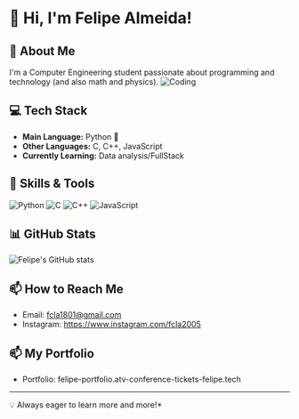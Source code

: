 # 👋 Hi, I'm Felipe Almeida!

## 🚀 About Me
I'm a Computer Engineering student passionate about programming and technology (and also math and physics).
![Coding](https://media.giphy.com/media/qgQUggAC3Pfv687qPC/giphy.gif)

## 💻 Tech Stack
- **Main Language:** Python 🐍
- **Other Languages:** C, C++, JavaScript
- **Currently Learning:** Data analysis/FullStack

## 🔧 Skills & Tools
![Python](https://img.shields.io/badge/-Python-3776AB?style=flat&logo=python&logoColor=white)
![C](https://img.shields.io/badge/-C-A8B9CC?style=flat&logo=c&logoColor=white)
![C++](https://img.shields.io/badge/-C++-00599C?style=flat&logo=cplusplus&logoColor=white)
![JavaScript](https://img.shields.io/badge/-JavaScript-F7DF1E?style=flat&logo=javascript&logoColor=black)

## 📊 GitHub Stats
![Felipe's GitHub stats](https://github-readme-stats.vercel.app/api?username=Venchoes&show_icons=true&theme=radical)

## 📫 How to Reach Me
- Email: fcla1801@gmail.com
- Instagram: https://www.instagram.com/fcla2005

## 📫 My Portfolio
- Portfolio: felipe-portfolio.atv-conference-tickets-felipe.tech

---
💡 Always eager to learn more and more!*
